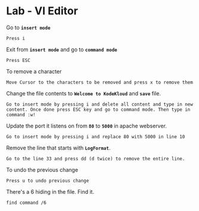 # Lab - VI Editor

Go to **`insert mode`**
```
Press i
```

Exit from **`insert mode`** and go to **`command mode`**
```
Press ESC
```

To remove a character
```
Move Cursor to the characters to be removed and press x to remove them
```

Change the file contents to **`Welcome to KodeKloud`** and **`save`** file.
```
Go to insert mode by pressing i and delete all content and type in new content. Once done press ESC key and go to command mode. Then type in command :w!
```

Update the port it listens on from **`80`** to **`5000`** in apache webserver.
```
Go to insert mode by pressing i and replace 80 with 5000 in line 10
```

Remove the line that starts with **`LogFormat`**.
```
Go to the line 33 and press dd (d twice) to remove the entire line.
```

To undo the previous change
```
Press u to undo previous change
```

There's a 6 hiding in the file. Find it.
```
find command /6
```

